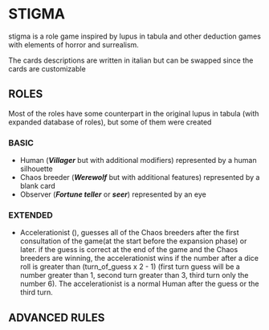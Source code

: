 # STIGMA
stigma is a role game inspired by lupus in tabula and other deduction games with elements of horror and surrealism.

The cards descriptions are written in italian but can be swapped since the cards are customizable

## ROLES
Most of the roles have some counterpart in the original lupus in tabula (with expanded database of roles), but some of them were created
### BASIC
- Human (***Villager*** but with additional modifiers) represented by a human silhouette
- Chaos breeder (***Werewolf*** but with additional features) represented by a blank card 
- Observer (***Fortune teller*** or ***seer***) represented by an eye
### EXTENDED
- Accelerationist (), guesses all of the Chaos breeders after the first consultation of the game(at the start before the expansion phase) or later. if the guess is correct at the end of the game and the Chaos breeders are winning, the accelerationist wins if the number after a dice roll is greater than (turn\_of\_guess x 2 - 1) (first turn guess will be a number greater than 1, second turn greater than 3, third turn only the number 6). The accelerationist is a normal Human after the guess or the third turn.  


## ADVANCED RULES

